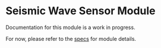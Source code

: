 # Seismic Wave Sensor Module
Documentation for this module is a work in progress.

For now, please refer to the [specs](specs.yaml) for module details.
